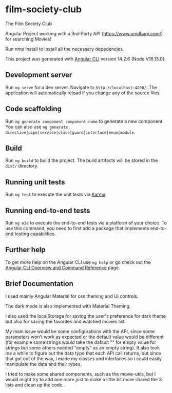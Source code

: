 # film-society-club
The Film Society Club

Angular Project working with a 3rd-Party API (https://www.omdbapi.com/) for searching Movies!

Run nmp install to install all the necessary depedencies.

This project was generated with [Angular CLI](https://github.com/angular/angular-cli) version 14.2.6 (Node V16.13.0).

## Development server

Run `ng serve` for a dev server. Navigate to `http://localhost:4200/`. The application will automatically reload if you change any of the source files.

## Code scaffolding

Run `ng generate component component-name` to generate a new component. You can also use `ng generate directive|pipe|service|class|guard|interface|enum|module`.

## Build

Run `ng build` to build the project. The build artifacts will be stored in the `dist/` directory.

## Running unit tests

Run `ng test` to execute the unit tests via [Karma](https://karma-runner.github.io).

## Running end-to-end tests

Run `ng e2e` to execute the end-to-end tests via a platform of your choice. To use this command, you need to first add a package that implements end-to-end testing capabilities.

## Further help

To get more help on the Angular CLI use `ng help` or go check out the [Angular CLI Overview and Command Reference](https://angular.io/cli) page.

## Brief Documentation

I used mainly Angular Material for css theming and UI controls.

The dark mode is also implemented with Material Theming.

I also used the localStorage for saving the user's preference for dark theme but also for saving the favorites and watched movies list.

My main issue would be some configurations with the API, since some parameters won't work as expected or the default value would be different (for example some strings would take the dafault "" for empty value for strings but some others needed "empty" as an empty string). It also took me a while to figure out the data type that each API call returns, but since that got out of the way, i made my classes and interfaces so i could easily manipulate the data and their types.

I tried to make some shared components, such as the movie-utils, but I would might try to add one more just to make a little bit more shared the 3 lists and clean up the code.
